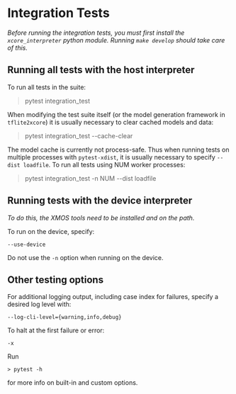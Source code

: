# Integration Tests

*Before running the integration tests, you must first install the `xcore_interpreter` python module. Running `make develop` should take care of this.*

## Running all tests with the host interpreter

To run all tests in the suite:
> pytest integration_test

When modifying the test suite itself (or the model generation framework in `tflite2xcore`) it is usually necessary to clear cached models and data:
> pytest integration_test --cache-clear

The model cache is currently not process-safe. Thus when running tests on multiple processes with `pytest-xdist`, it is usually necessary to specify `--dist loadfile`.
To run all tests using NUM worker processes:
> pytest integration_test -n NUM --dist loadfile

## Running tests with the device interpreter

*To do this, the XMOS tools need to be installed and on the path.*

To run on the device, specify:

    --use-device

Do not use the `-n` option when running on the device.

## Other testing options

For additional logging output, including case index for failures, specify a desired log level with:

    --log-cli-level={warning,info,debug}

To halt at the first failure or error:

    -x

Run 

    > pytest -h

for more info on built-in and custom options.  
